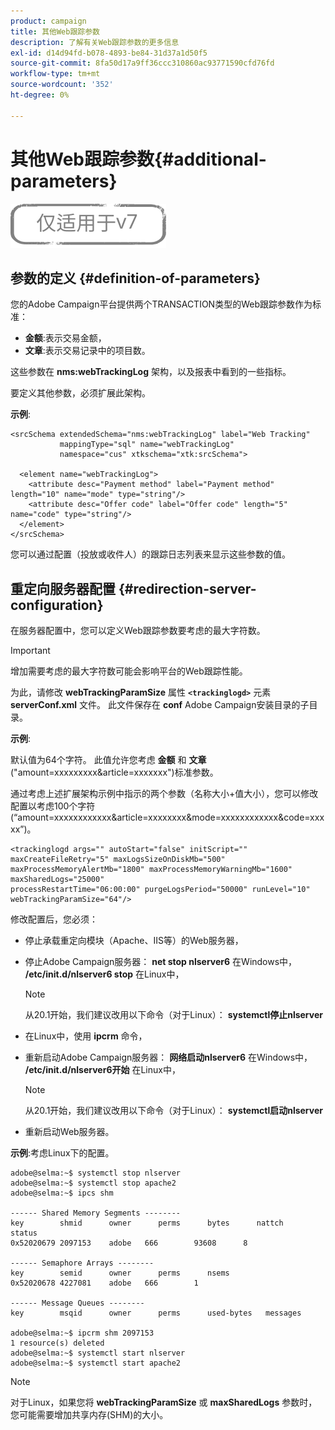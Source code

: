 ```yaml
---
product: campaign
title: 其他Web跟踪参数
description: 了解有关Web跟踪参数的更多信息
exl-id: d14d94fd-b078-4893-be84-31d37a1d50f5
source-git-commit: 8fa50d17a9ff36ccc310860ac93771590cfd76fd
workflow-type: tm+mt
source-wordcount: '352'
ht-degree: 0%

---
```


# 其他Web跟踪参数{#additional-parameters}

![](../../assets/v7-only.svg)

## 参数的定义 {#definition-of-parameters}

您的Adobe Campaign平台提供两个TRANSACTION类型的Web跟踪参数作为标准：

* **金额**:表示交易金额，
* **文章**:表示交易记录中的项目数。

这些参数在 **nms:webTrackingLog** 架构，以及报表中看到的一些指标。

要定义其他参数，必须扩展此架构。

**示例**:

```
<srcSchema extendedSchema="nms:webTrackingLog" label="Web Tracking"
           mappingType="sql" name="webTrackingLog" 
           namespace="cus" xtkschema="xtk:srcSchema">

  <element name="webTrackingLog">
    <attribute desc="Payment method" label="Payment method" length="10" name="mode" type="string"/>
    <attribute desc="Offer code" label="Offer code" length="5" name="code" type="string"/>
  </element>
</srcSchema>
```

您可以通过配置（投放或收件人）的跟踪日志列表来显示这些参数的值。

## 重定向服务器配置 {#redirection-server-configuration}

在服务器配置中，您可以定义Web跟踪参数要考虑的最大字符数。

>[!IMPORTANT]
>
>增加需要考虑的最大字符数可能会影响平台的Web跟踪性能。

为此，请修改 **webTrackingParamSize** 属性 **`<trackinglogd>`** 元素 **serverConf.xml** 文件。 此文件保存在 **conf** Adobe Campaign安装目录的子目录。

**示例**:

默认值为64个字符。 此值允许您考虑 **金额** 和 **文章** (&quot;amount=xxxxxxxxx&amp;article=xxxxxxx&quot;)标准参数。

通过考虑上述扩展架构示例中指示的两个参数（名称大小+值大小），您可以修改配置以考虑100个字符(“amount=xxxxxxxxxxxx&amp;article=xxxxxxxx&amp;mode=xxxxxxxxxxxx&amp;code=xxxxx”)。

```
<trackinglogd args="" autoStart="false" initScript="" maxCreateFileRetry="5" maxLogsSizeOnDiskMb="500"
maxProcessMemoryAlertMb="1800" maxProcessMemoryWarningMb="1600" maxSharedLogs="25000"
processRestartTime="06:00:00" purgeLogsPeriod="50000" runLevel="10"
webTrackingParamSize="64"/>
```

修改配置后，您必须：

* 停止承载重定向模块（Apache、IIS等）的Web服务器，
* 停止Adobe Campaign服务器： **net stop nlserver6** 在Windows中， **/etc/init.d/nlserver6 stop** 在Linux中，

   >[!NOTE]
   >
   >从20.1开始，我们建议改用以下命令（对于Linux）： **systemctl停止nlserver**

* 在Linux中，使用 **ipcrm** 命令，
* 重新启动Adobe Campaign服务器： **网络启动nlserver6** 在Windows中， **/etc/init.d/nlserver6开始** 在Linux中，

   >[!NOTE]
   >
   >从20.1开始，我们建议改用以下命令（对于Linux）： **systemctl启动nlserver**

* 重新启动Web服务器。

**示例**:考虑Linux下的配置。

```
adobe@selma:~$ systemctl stop nlserver
adobe@selma:~$ systemctl stop apache2
adobe@selma:~$ ipcs shm

------ Shared Memory Segments --------
key        shmid      owner      perms      bytes      nattch     status      
0x52020679 2097153    adobe   666        93608      8                       

------ Semaphore Arrays --------
key        semid      owner      perms      nsems     
0x52020678 4227081    adobe   666        1         

------ Message Queues --------
key        msqid      owner      perms      used-bytes   messages    

adobe@selma:~$ ipcrm shm 2097153                             
1 resource(s) deleted
adobe@selma:~$ systemctl start nlserver
adobe@selma:~$ systemctl start apache2
```

>[!NOTE]
>
>对于Linux，如果您将 **webTrackingParamSize** 或 **maxSharedLogs** 参数时，您可能需要增加共享内存(SHM)的大小。
